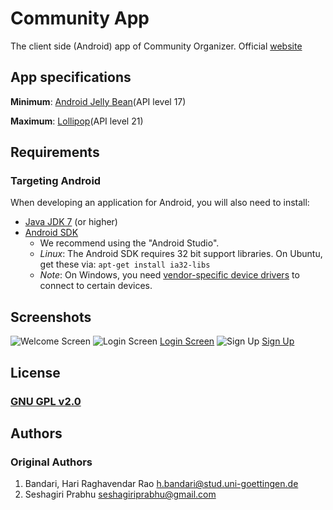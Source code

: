 # Community App
The client side (Android) app of Community Organizer. 
Official [website](https://seshagiriprabhu.github.io/Community-AndroidApp/)

## App specifications

**Minimum**: [Android Jelly Bean](http://en.wikipedia.org/wiki/Android_Jelly_Bean)(API level 17)

**Maximum**: [Lollipop](http://en.wikipedia.org/wiki/Android_Lollipop)(API level 21)

## Requirements
### Targeting Android
When developing an application for Android, you will also need to install:

- [Java JDK 7](http://www.oracle.com/technetwork/java/javase/downloads/index.html) (or higher)
- [Android SDK](https://developer.android.com/sdk/index.html)
    - We recommend using the "Android Studio".
    - *Linux*: The Android SDK requires 32 bit support libraries. On Ubuntu, get these via: 
    `apt-get install ia32-libs`
    - *Note*: On Windows, you need [vendor-specific device drivers](http://developer.android.com/tools/extras/oem-usb.html) 
    to connect to certain devices.

## Screenshots
[Welcome Screen]: https://github.com/seshagiriprabhu/Community-AndroidApp/blob/master/docs/Images/Screenshots/Welcome.png "Welcome Screen"
[Login Screen]: https://github.com/seshagiriprabhu/Community-AndroidApp/blob/master/docs/Images/Screenshots/Signin.png "Login Screen"
[Sign Up]: https://github.com/seshagiriprabhu/Community-AndroidApp/blob/master/docs/Images/Screenshots/SignUp.png "Registeration"
![Welcome Screen][Welcome Screen] ![Login Screen] [Login Screen] ![Sign Up] [Sign Up]

## License
### [GNU GPL v2.0](http://choosealicense.com/licenses/gpl-2.0/)

## Authors
### Original Authors
1. Bandari, Hari Raghavendar Rao <h.bandari@stud.uni-goettingen.de>
2. Seshagiri Prabhu <seshagiriprabhu@gmail.com>


